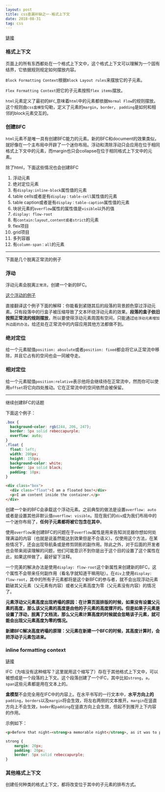 ```yaml
---
layout: post
title: css查漏补缺之一-格式上下文
date: 2018-08-31
tag: css
---
```


[链接](https://developer.mozilla.org/en-US/docs/Web/CSS/CSS_Flow_Layout/Formatting_Contexts_Explained)

### 格式上下文

页面上的所有东西都处在一个格式上下文中，这个格式上下文可以理解为一个固有结界，它依据规则规定如何摆放内容。

`Block Formatting Context`根据`Block Layout rules`来摆放它的子元素。

`Flex Formatting Context`把它的子元素按照`flex items`摆放。

`html`元素定义了最初的`BFC`,意味着`html`中的元素都依据`Normal Flow`的规则摆放。这个规则由`css盒模型`勾勒，定义了元素的`margin`，`border`， `padding`是如何和相邻的block元素交互的。

<!-- more -->

### 创建BFC

`html`元素不是唯一具有创建BFC能力的元素。新的BFC和document的效果类似，就好像在一个主布局中开辟了一个迷你布局。浮动和清除浮动只会应用在位于相同格式上下文中的元素，而margin也只会collapse在位于相同格式上下文中的元素。

除了html，下面这些情况也会创建BFC

1. 浮动元素
2. 绝对定位元素
3. 有`display:inline-block`属性值的元素
4. table cells或者是有`display：table-cell`属性值的元素
5. table caption或者是有`display：table-caption`属性值的元素
6. 块状元素的`overflow`属性的属性值是`visible`以外的值
7. `display: flow-root`
8. 有`contain:layout,content或者strict`的元素
9. flex项目
10. grid项目
11. 多列容器
12. 有`column-span：all`的元素

---

下面是几个脱离正常流的例子

### 浮动

浮动元素会脱离`正常流`，创建一个新的BFC。

[这个浮动的例子](https://developer.mozilla.org/en-US/docs/Web/CSS/CSS_Flow_Layout/In_Flow_and_Out_of_Flow#Floated_Items)

直接翻译这个例子下面的解释：你能看到紧随其后的段落的背景颜色穿过浮动元素。只有段落中的行盒子被压缩导致了文本环绕浮动元素的效果。**段落的盒子依旧按照正常流的规则摆放**，所以要使得浮动元素周围有空间，只能通过`给浮动元素增加外边距的办法`，给还处在正常流中的内容应用其他方法都做不到。

### 绝对定位

给一个元素赋值`position: absolute`或者`position: fixed`都会将它从正常流中移除，并且它占有的空间也会一同被夺走。

### 相对定位

给一个元素赋值`position:relative`表示他将会继续待在正常流中，然而你可以使用`offset`将它向四处推动。它在正常流中的空间依然会被保留。

---

继续创建BFC的话题

下面这个例子：
```css
.box {
  background-color: rgb(244, 206, 247);
  border: 5px solid rebeccapurple;
  overflow: auto;
}
.float {
  float: left;
  width: 200px;
  height: 150px;
  background-color: white;
  border: 1px solid black;
  padding: 10px;
}
```
```html
<div class="box">
  <div class="float">I am a floated box!</div>
  <p>I am content inside the container.</p>
</div>

```
创建一个新的BFC会承载这个浮动元素。之前典型的做法是设置`overflow: auto`或者是设置其他非默认值`overflow: visible`。现在我们的`div`成为我们布局中的一个迷你布局了，**任何子元素都将被它包含在其中**。

使用`overflow`来创建BFC的问题在于`overflow`属性是用来告知浏览器你想如何处理满溢的内容（也就是说虽然能达到效果但是不合语义）。仅使用这个方法，在某些情况下，还会出现导航条或是修剪阴影的副作用。除此之外，对于后面的开发者也会带来阅读理解的问题，他们可能意识不到你是出于这个目的设置了这个属性在此，如果这样做了，最好留下注释。

一个完美的解决办法是使用`display: flow-root`这个新属性来创建新的BFC，这个属性不会带来任何副作用（看名字就知道干嘛用哒）。在`div`上使用`display: flow-root`，其中的所有子元素都将是这个新BFC的参与者，就不会出现浮动元素戳破其父元素（父元素有内容）或者父元素高度为零（父元素没有内容）的情况了。

**元素浮动父元素高度出现坍塌的原因：在计算页面排版的时候，如果没有设置父元素的高度，那么该父元素的高度是由他的子元素的高度撑开的。但是如果子元素是设置了浮动，脱离了文档流，那么父元素计算高度的时候就会忽略该子元素，就可能会出现父元素高度为零的情况。**

**新建BFC解决高度坍塌的原理：父元素在新建一个BFC的时候，其高度计算时，会把浮动子元素包进来。**

### inline formatting context

[链接](https://developer.mozilla.org/en-US/docs/Web/CSS/CSS_Flow_Layout/Formatting_Contexts_Explained#An_inline_formatting_context)

IFC（为啥没有这种缩写？这里就用这个缩写了）存在于其他格式上下文中，可以被想成是一个段落的上下文。这个段落创建了一个IFC，其中比如`strong`，`a`，`span`这些元素都是用在文本上的。

**盒模型**不会完全用在IFC中的内容上。在水平书写的一行文本中，**水平方向上的**`padding`，`borders`以及`margin`将会生效，将左右两侧的文本推开。`margin`在竖直方向上不会生效，`boder`和`padding`在竖直方向上会生效，但起不到推开上下内容的作用。

示例如下：

```html
<p>Before that night—<strong>a memorable night</strong>, as it was to prove—hundreds of millions of people had watched the rising smoke-wreaths of their fires without drawing any special inspiration from the fact.”</p>
```

```css
strong {
    margin: 20px;
    padding: 20px;
    border: 5px solid rebeccapurple;
}
```

### 其他格式上下文

创建任何种类的格式上下文，都将改变位于其中的子元素的排布方式。